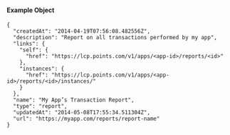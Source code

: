 #### Example Object

    {
      "createdAt": "2014-04-19T07:56:08.482556Z",
      "description": "Report on all transactions performed by my app",
      "links": {
        "self": {
          "href": "https://lcp.points.com/v1/apps/<app-id>/reports/<id>"
        },
        "instances": {
          "href": "https://lcp.points.com/v1/apps/<app-id>/reports/<id>/instances/"
        }
      },
      "name": "My App’s Transaction Report",
      "type": "report",
      "updatedAt": "2014-05-08T17:55:34.511304Z",
      "url": "https://myapp.com/reports/report-name"
    }






